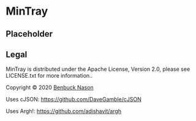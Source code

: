 # MinTray

## Placeholder

## Legal

MinTray is distributed under the Apache License, Version 2.0, please see LICENSE.txt for more information..

Copyright &copy; 2020 [Benbuck Nason](https://github.com/benbuck)

Uses cJSON:
https://github.com/DaveGamble/cJSON

Uses Argh!:
https://github.com/adishavit/argh
